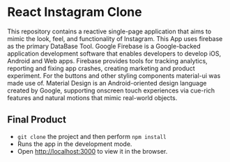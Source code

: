 # React Instagram Clone

This repository contains a reactive single-page application that aims to mimic the look, feel, and functionality of Instagram. This App uses firebase as the primary DataBase Tool. Google Firebase is a Google-backed application development software that enables developers to develop iOS, Android and Web apps. Firebase provides tools for tracking analytics, reporting and fixing app crashes, creating marketing and product experiment. For the buttons and other styling components material-ui was made use of. Material Design is an Android-oriented design language created by Google, supporting onscreen touch experiences via cue-rich features and natural motions that mimic real-world objects.

## Final Product

- `git clone` the project and then perform `npm install`
- Runs the app in the development mode.
- Open [http://localhost:3000](http://localhost:3000) to view it in the browser.


